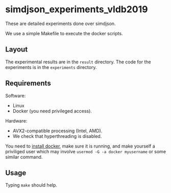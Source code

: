# simdjson_experiments_vldb2019

These are detailed experiments done over simdjson.

We use a simple Makefile to execute the docker scripts.

## Layout

The experimental results are in the `result` directory. The code for the experiments is in the `experiments` directory.


## Requirements

Software:
- Linux 
- Docker (you need privileged access).

Hardware:
- AVX2-compatible processing (Intel, AMD).
- We check that hyperthreading is disabled.


You need to [install docker](https://docs.docker.com/v17.12/install/#supported-platforms), make sure it is running,  and make yourself a priviliged user which may involve `usermod -G -a docker myusername` or some similar command.

## Usage

Typing `make` should help.
